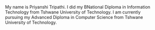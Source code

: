 My name is Priyanshi Tripathi.
I did my BNational Diploma in Information Technology from Tshwane University of Technology.
I am currently pursuing my Advanced Diploma in Computer Science from Tshwane University of Technology.
